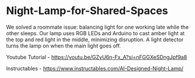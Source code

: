 # Night-Lamp-for-Shared-Spaces
We solved a roommate issue: balancing light for one working late while the other sleeps. Our lamp uses RGB LEDs and Arduino to cast amber light at the top and red light in the middle, minimizing disruption. A light detector turns the lamp on when the main light goes off.

Youtube Tutorial - https://youtu.be/GZyU6n-Fx_A?si=nFGGXeSDngJpf9a8

Instructables - https://www.instructables.com/AI-Designed-Night-Lamp/
